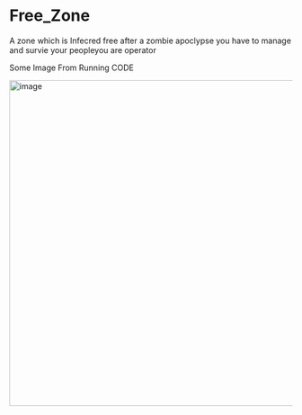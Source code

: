 # Free_Zone
A zone which is Infecred free after a zombie apoclypse you have to manage and survie your peopleyou are operator

Some Image From Running CODE


<img width="827" height="579" alt="image" src="https://github.com/user-attachments/assets/06f65fcd-2421-4060-91ff-f0b9956af7b2" />

